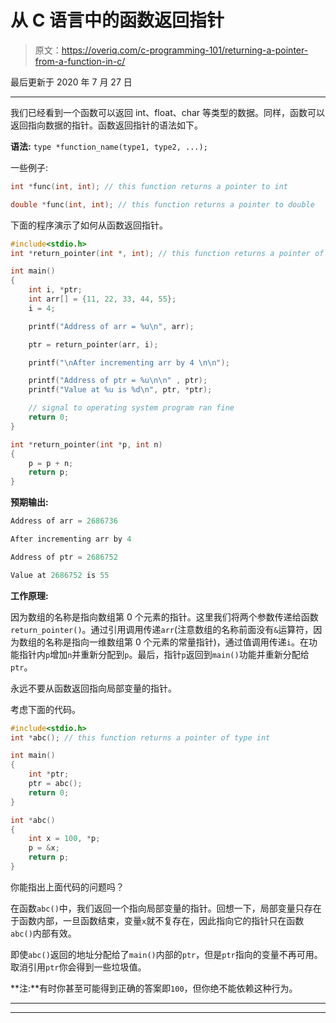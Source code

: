 # 从 C 语言中的函数返回指针

> 原文：<https://overiq.com/c-programming-101/returning-a-pointer-from-a-function-in-c/>

最后更新于 2020 年 7 月 27 日

* * *

我们已经看到一个函数可以返回 int、float、char 等类型的数据。同样，函数可以返回指向数据的指针。函数返回指针的语法如下。

**语法:** `type *function_name(type1, type2, ...);`

一些例子:

```c
int *func(int, int); // this function returns a pointer to int

double *func(int, int); // this function returns a pointer to double

```

下面的程序演示了如何从函数返回指针。

```c
#include<stdio.h>
int *return_pointer(int *, int); // this function returns a pointer of type int

int main()
{
    int i, *ptr;
    int arr[] = {11, 22, 33, 44, 55};
    i = 4;

    printf("Address of arr = %u\n", arr);

    ptr = return_pointer(arr, i);

    printf("\nAfter incrementing arr by 4 \n\n");

    printf("Address of ptr = %u\n\n" , ptr);
    printf("Value at %u is %d\n", ptr, *ptr);

    // signal to operating system program ran fine
    return 0;
}

int *return_pointer(int *p, int n)
{
    p = p + n;
    return p;
}

```

**预期输出:**

```c
Address of arr = 2686736

After incrementing arr by 4

Address of ptr = 2686752

Value at 2686752 is 55

```

**工作原理:**

因为数组的名称是指向数组第 0 个元素的指针。这里我们将两个参数传递给函数`return_pointer()`。通过引用调用传递`arr`(注意数组的名称前面没有`&`运算符，因为数组的名称是指向一维数组第 0 个元素的常量指针)，通过值调用传递`i`。在功能指针内`p`增加`n`并重新分配到`p`。最后，指针`p`返回到`main()`功能并重新分配给`ptr`。

永远不要从函数返回指向局部变量的指针。

考虑下面的代码。

```c
#include<stdio.h>
int *abc(); // this function returns a pointer of type int

int main()
{
    int *ptr;
    ptr = abc();
    return 0;
}

int *abc()
{
    int x = 100, *p;
    p = &x;
    return p;
}

```

你能指出上面代码的问题吗？

在函数`abc()`中，我们返回一个指向局部变量的指针。回想一下，局部变量只存在于函数内部，一旦函数结束，变量`x`就不复存在，因此指向它的指针只在函数`abc()`内部有效。

即使`abc()`返回的地址分配给了`main()`内部的`ptr`，但是`ptr`指向的变量不再可用。取消引用`ptr`你会得到一些垃圾值。

**注:**有时你甚至可能得到正确的答案即`100`，但你绝不能依赖这种行为。

* * *

* * *